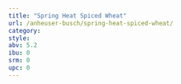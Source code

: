 ```yaml
---
title: "Spring Heat Spiced Wheat"
url: /anheuser-busch/spring-heat-spiced-wheat/
category: 
style: 
abv: 5.2
ibu: 0
srm: 0
upc: 0
---
```


